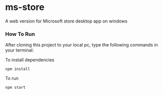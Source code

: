 # ms-store
A web version for Microsoft store desktop app on windows

### How To Run
After cloning this project to your local pc, type the following commands in your terminal:

To install dependencies
```
npm install
```

To run 
```
npm start
```
